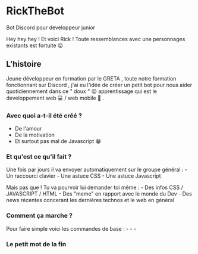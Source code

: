 # RickTheBot 
 Bot Discord pour developpeur junior
 
 Hey hey hey ! Et voici Rick ! 
 Toute ressemblances avec une personnages existants est fortuite 😝  
 
 ## L'histoire
 
 Jeune développeur en formation par le GRETA , toute notre formation fonctionnant sur Discord ,
 j'ai eu l'idée de créer un petit bot pour nous aider quotidiennement dans ce " doux " 😝 apprentissage 
 qui est le developpement web 💻 / web mobile 📱 .
 
 ### Avec quoi a-t-il été créé ? 
 
 - De l'amour 
 - De la motivation 
 - Et surtout pas mal de Javascript 😁
 
 ### Et qu'est ce qu'il fait ?
 
   Une fois par jours il va envoyer automatiquement sur le groupe général :
    - Un raccourci clavier 
    - Une astuce CSS
    - Une astuce Javascript
   
   Mais pas que !
     Tu va pourvoir lui demander toi même :
       - Des infos CSS / JAVASCRIPT / HTML
       - Des "meme" en rapport avec le monde du Dev
       - Des news récentes concerant les dernières technos et le web en général
       
 ### Comment ça marche ? 
   
   Pour faire simple voici les commandes de base :
      -
      -
      -
      
 ### Le petit mot de la fin      


